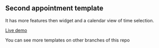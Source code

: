 ## Second appointment template
It has more features then widget and a calendar view of time selection.

[Live demo](https://1bit-nvrsk.na4u.ru/umc-templates/popup/dist)

You can see more templates on other branches of this repo